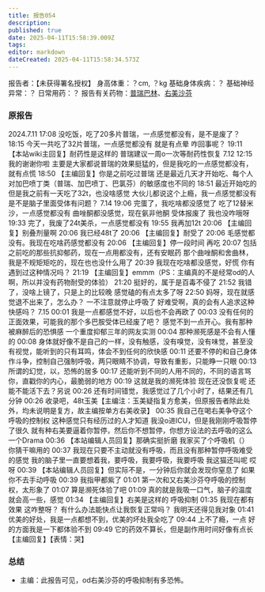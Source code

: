 ```yaml
---
title: 报告054
description: 
published: true
date: 2025-04-11T15:58:39.009Z
tags: 
editor: markdown
dateCreated: 2025-04-11T15:58:34.573Z
---
```


报告者：【未获得署名授权】
身高体重：？cm, ？kg
基础身体疾病：？
基础神经异常：？
日常用药：？
报告有关药物：[普瑞巴林](/PR80/)、[右美沙芬](/DXM/)

### 原报告
2024.7.11
17:08 没吃饭，吃了20多片普瑞，一点感觉都没有，是不是废了？
18:15 今天一共吃了32片普瑞，一点感觉都没有 就是有点晕 咋回事呢？
19:11 【本站wiki主回复】耐药性是这样的 普瑞建议一周o一次等耐药性恢复
7.12
12:15 我的谢谢你啦 主要是大家都说普瑞的效果挺猛的，但是我吃的一点感觉都没有，就有点慌
18:50 【主编回复】你是之前吃过普瑞 还是最近几天才开始吃、每个人对加巴喷丁类（普瑞、加巴喷丁、巴氯芬）的敏感度也不同的
18:51 最近开始吃的 但是我之前有一天吃了32t，也没啥感觉 大伙儿都说这个上瘾，我一点感觉都没有 是不是脑子里面受体有问题？
7.14
19:06 完蛋了，我吃啥都没感觉了 吃了12替米沙，一点感觉都没有 曲唑酮都没感觉，现在氨非他酮 受体报废了 我也没咋哦呀
19:33 完了，我废了24t美杀，一点感觉都没有
19:55 我再加12t
20:06 【主编回复】别叠剂量啊
20:06 我已经48t了
20:06 【主编回复】耐受了
20:06 毛感觉都没有。我现在吃啥药感觉都没有
20:06 【主编回复】停一段时间 再吃
20:07 包括之前吃的那些抗抑郁药，现在一点用都没有，还有安眠药 那个曲唑酮和舍曲林，我是不规矩矩吃的，现在也也没什么用了
20:39 我现在吃啥都没感觉，好慌 你有遇到过这种情况吗？
21:19 【主编回复】emmm（PS：主编真的不是经常od的人啊，所以并没有药物耐受的体验）
21:20 挺好的，属于是百毒不侵了
21:52 我错了，没啥上镜了，只是上的比较晚 感觉磕的有点太多了呀
22:50 妈呀，现在就感觉退不出来了，怎么办？ 一不注意就停止呼吸了 好难受啊，真的会有人追求这种快感吗？
7.15
00:01 我是一点都感觉不好，以后也不会再欧了
00:03 没有任何的正面效果，可能我的那个多巴胺受体已经废了吧？ 感觉不到一点开心。我有那种被麻醉后的恐惧感 一个重度抑郁三年的网友实测
00:04 那种濒死感是不会有人懂的
00:08 身体就好像不是自己的一样，没有触感，没有嗅觉，没有味觉，甚至没有视觉，能听到的只有耳鸣，体会不到任何的欣快感
00:11 还要不停的和自己身体作斗争，控制自己强制呼吸，两只眼睛不协调，导致有重影，只能睁一只眼
00:13 所谓的幻觉，以，恐怖的居多
00:17 还能听到不同的人用不同的，不同的语言骂你，直戳你的内心，最脆弱的地方
00:19 这就是我的濒死体验 现在还没恢复呢 还能不能活下去？另说
00:26 还有时间错觉，我感觉过了几个小时了，结果还有几分钟
00:26 收录吧，48t玉美【主编注：玉美疑指复方愈美，但原报告者除此处外，均未说明是复方，故主编按单方右美收录】
00:35 我自己在喝右美争夺这个呼吸的控制权 这种感觉只有经历过的人才知道 我没o进ICU，但是我刚刚呼吸暂停了很久 就有种右美要逼着你暂停，然后你不想暂停，你想方设法的去呼吸的这么一个Drama
00:36 【本站编辑人员回复】那确实挺折磨 我家买了个呼吸机（） 你猜干嘛用的
00:37 我现在只要不主动就没有呼吸，而且没有那种暂停呼吸难受的感觉 我的脑子里一直要想着我，要呼吸，我要呼吸，我要呼吸 我这猫还叫呢 哎呀
00:39 【本站编辑人员回复】但实际不是，一分钟后你就会发现你窒息了 如果你不去手动呼吸
00:39 我指甲都紫了
01:01 第一次和又右美沙芬夺呼吸的控制权，太形象了
01:07 算是濒死体验了吧
01:09 真的就是我吸一口气，脑子的温度就会高一些，感觉
01:34 【主编回复】右美是这样的 呼吸抑制
01:35 我现在都有效果 这咋整呀？ 有什么办法能快点让我恢复正常吗？ 我明天还得见我对象
01:41 优美的好处，我是一点都想不到，优美的坏处我全吃了
09:44 上不了瘾，一点 好的方面我是一下都体验不到
09:49 它的药效不算长，但是副作用时间好像有点长 【主编回复】【表情：哭】

### 总结
- 主编：此报告可见，od右美沙芬的呼吸抑制有多恐怖。
